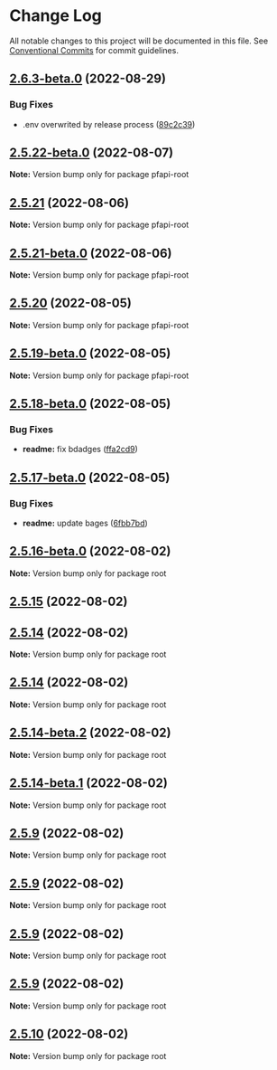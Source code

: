 # Change Log

All notable changes to this project will be documented in this file.
See [Conventional Commits](https://conventionalcommits.org) for commit guidelines.

## [2.6.3-beta.0](https://github.com/pfapi/pfapi/compare/v2.5.22-beta.0...v2.6.3-beta.0) (2022-08-29)


### Bug Fixes

* .env overwrited by release process ([89c2c39](https://github.com/pfapi/pfapi/commit/89c2c392f4a76ae7f80a665b1c6a8baeab14bd48))





## [2.5.22-beta.0](https://github.com/pfapi/pfapi/compare/v2.5.21...v2.5.22-beta.0) (2022-08-07)

**Note:** Version bump only for package pfapi-root





## [2.5.21](https://github.com/pfapi/pfapi/compare/v2.5.21-beta.0...v2.5.21) (2022-08-06)

**Note:** Version bump only for package pfapi-root





## [2.5.21-beta.0](https://github.com/pfapi/pfapi/compare/v2.5.20...v2.5.21-beta.0) (2022-08-06)

**Note:** Version bump only for package pfapi-root





## [2.5.20](https://github.com/pfapi/pfapi/compare/v2.5.19...v2.5.20) (2022-08-05)

**Note:** Version bump only for package pfapi-root





## [2.5.19-beta.0](https://github.com/pfapi/pfapi/compare/v2.5.18-beta.0...v2.5.19-beta.0) (2022-08-05)

**Note:** Version bump only for package pfapi-root





## [2.5.18-beta.0](https://github.com/pfapi/pfapi/compare/v2.5.17-beta.0...v2.5.18-beta.0) (2022-08-05)


### Bug Fixes

* **readme:** fix bdadges ([ffa2cd9](https://github.com/pfapi/pfapi/commit/ffa2cd9eb2ed455727a68dd5d0a4a04c0848b31c))





## [2.5.17-beta.0](https://github.com/pfapi/pfapi/compare/v2.5.16-beta.0...v2.5.17-beta.0) (2022-08-05)


### Bug Fixes

* **readme:** update bages ([6fbb7bd](https://github.com/pfapi/pfapi/commit/6fbb7bd9781c974c71556352e1ad1c2949b173ba))





## [2.5.16-beta.0](https://github.com/pfapi/pfapi/compare/v2.5.15...v2.5.16-beta.0) (2022-08-02)

**Note:** Version bump only for package root





## [2.5.15](https://github.com/pfapi/pfapi/compare/v2.5.14-beta.3...v2.5.15) (2022-08-02)



## [2.5.14](https://github.com/pfapi/pfapi/compare/v2.5.14-beta.2...v2.5.14) (2022-08-02)

**Note:** Version bump only for package root





## [2.5.14](https://github.com/pfapi/pfapi/compare/v2.5.14-beta.2...v2.5.14) (2022-08-02)

**Note:** Version bump only for package root





## [2.5.14-beta.2](https://github.com/pfapi/pfapi/compare/v2.5.14-beta.1...v2.5.14-beta.2) (2022-08-02)

**Note:** Version bump only for package root





## [2.5.14-beta.1](https://github.com/pfapi/pfapi/compare/v2.5.14-beta.0...v2.5.14-beta.1) (2022-08-02)

**Note:** Version bump only for package root





## [2.5.9](https://github.com/pfapi/pfapi/compare/v2.5.12-beta.0...v2.5.9) (2022-08-02)

**Note:** Version bump only for package root





## [2.5.9](https://github.com/pfapi/pfapi/compare/v2.5.10-beta.0...v2.5.9) (2022-08-02)

**Note:** Version bump only for package root





## [2.5.9](https://github.com/pfapi/pfapi/compare/v2.5.11-beta.0...v2.5.9) (2022-08-02)

**Note:** Version bump only for package root





## [2.5.9](https://github.com/pfapi/pfapi/compare/v2.5.10...v2.5.9) (2022-08-02)

**Note:** Version bump only for package root





## [2.5.10](https://github.com/pfapi/pfapi/compare/v2.5.9...v2.5.10) (2022-08-02)

**Note:** Version bump only for package root
